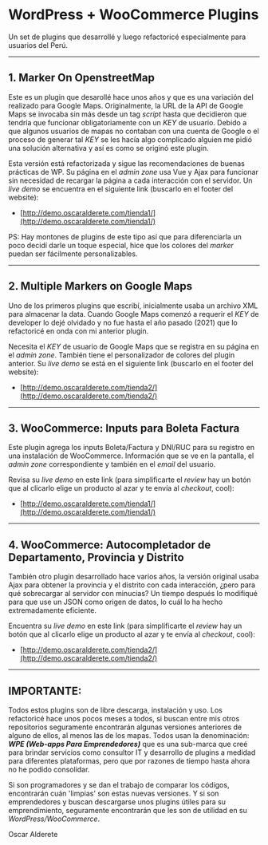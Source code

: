 # WordPress + WooCommerce Plugins

Un set de plugins que desarrollé y luego refactoricé especialmente para usuarios del Perú.

---

## 1. Marker On OpenstreetMap

Este es un plugin que desarollé hace unos años y que es una variación del realizado para Google Maps. Originalmente, la URL de la API de Google Maps se invocaba sin más desde un tag _script_ hasta que decidieron que tendría que funcionar obligatoriamente con un _KEY_ de usuario. Debido a que algunos usuarios de mapas no contaban con una cuenta de Google o el proceso de generar tal _KEY_ se les hacía algo complicado alguien me pidió una solución alternativa y así es como se originó este plugin.

Esta versión está refactorizada y sigue las recomendaciones de buenas prácticas de WP. Su página en el _admin zone_ usa Vue y Ajax para funcionar sin necesidad de recargar la página a cada interacción con el servidor. Un _live demo_ se encuentra en el siguiente link (buscarlo en el footer del website):

-   [http://demo.oscaralderete.com/tienda1/](http://demo.oscaralderete.com/tienda1/)

PS: Hay montones de plugins de este tipo así que para diferenciarla un poco decidí darle un toque especial, hice que los colores del _marker_ puedan ser fácilmente personalizables.

---

## 2. Multiple Markers on Google Maps

Uno de los primeros plugins que escribí, inicialmente usaba un archivo XML para almacenar la data. Cuando Google Maps comenzó a requerir el _KEY_ de developer lo dejé olvidado y no fue hasta el año pasado (2021) que lo refactoricé en onda con mi anterior plugin.

Necesita el _KEY_ de usuario de Google Maps que se registra en su página en el _admin zone_. También tiene el personalizador de colores del plugin anterior. Su _live demo_ se está en el siguiente link (buscarlo en el footer del website):

-   [http://demo.oscaralderete.com/tienda2/](http://demo.oscaralderete.com/tienda2/)

---

## 3. WooCommerce: Inputs para Boleta Factura

Este plugin agrega los inputs Boleta/Factura y DNI/RUC para su registro en una instalación de WooCommerce. Información que se ve en la pantalla, el _admin zone_ correspondiente y también en el _email_ del usuario.

Revisa su _live demo_ en este link (para simplificarte el _review_ hay un botón que al clicarlo elige un producto al azar y te envía al _checkout_, cool):

-   [http://demo.oscaralderete.com/tienda1/](http://demo.oscaralderete.com/tienda1/)

---

## 4. WooCommerce: Autocompletador de Departamento, Provincia y Distrito

También otro plugin desarrollado hace varios años, la versión original usaba Ajax para obtener la provincia y el distrito con cada interacción, ¿pero para qué sobrecargar al servidor con minucias? Un tiempo después lo modifiqué para que use un JSON como origen de datos, lo cuál lo ha hecho extremadamente eficiente.

Encuentra su _live demo_ en este link (para simplificarte el _review_ hay un botón que al clicarlo elige un producto al azar y te envía al _checkout_, cool):

-   [http://demo.oscaralderete.com/tienda2/](http://demo.oscaralderete.com/tienda2/)

---

## IMPORTANTE:

Todos estos plugins son de libre descarga, instalación y uso. Los refactoricé hace unos pocos meses a todos, si buscan entre mis otros repositorios seguramente encontrarán algunas versiones anteriores de alguno de ellos, al menos las de los mapas. Todos usan la denominación: **_WPE (Web-apps Para Emprendedores)_** que es una sub-marca que creé para brindar servicios como consultor IT y desarrollo de plugins a medidad para diferentes plataformas, pero que por razones de tiempo hasta ahora no he podido consolidar.

Si son programadores y se dan el trabajo de comparar los códigos, encontrarán cuán 'limpias' son estas nuevas versiones. Y si son emprendedores y buscan descargarse unos plugins útiles para su emprendimiento, seguramente encontrarán que les son de utilidad en su _WordPress/WooCommerce_.


Oscar Alderete
